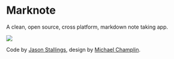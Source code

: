 Marknote
========

A clean, open source, cross platform, markdown note taking app. 

![](https://cloudup.com/cMU37AICDHn+)

Code by [Jason Stallings](http://jason.stallin.gs), design by [Michael Champlin](http://champl.in). 